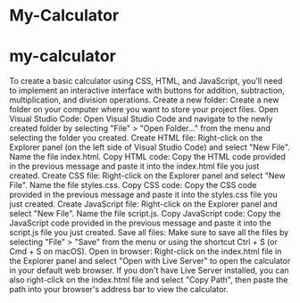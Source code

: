 # My-Calculator

# my-calculator
To create a basic calculator using CSS, HTML, and JavaScript, you'll need to implement an interactive interface with buttons for addition, subtraction, multiplication, and division operations. 
Create a new folder: Create a new folder on your computer where you want to store your project files.
Open Visual Studio Code: Open Visual Studio Code and navigate to the newly created folder by selecting "File" > "Open Folder..." from the menu and selecting the folder you created.
Create HTML file: Right-click on the Explorer panel (on the left side of Visual Studio Code) and select "New File". Name the file index.html.
Copy HTML code: Copy the HTML code provided in the previous message and paste it into the index.html file you just created.
Create CSS file: Right-click on the Explorer panel and select "New File". Name the file styles.css.
Copy CSS code: Copy the CSS code provided in the previous message and paste it into the styles.css file you just created.
Create JavaScript file: Right-click on the Explorer panel and select "New File". Name the file script.js.
Copy JavaScript code: Copy the JavaScript code provided in the previous message and paste it into the script.js file you just created.
Save all files: Make sure to save all the files by selecting "File" > "Save" from the menu or using the shortcut Ctrl + S (or Cmd + S on macOS).
Open in browser: Right-click on the index.html file in the Explorer panel and select "Open with Live Server" to open the calculator in your default web browser. If you don't have Live Server installed, you can also right-click on the index.html file and select "Copy Path", then paste the path into your browser's address bar to view the calculator.
